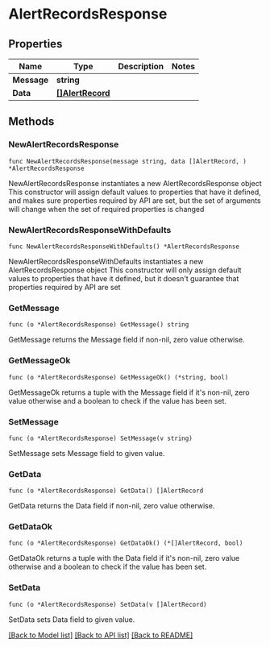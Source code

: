 # AlertRecordsResponse

## Properties

Name | Type | Description | Notes
------------ | ------------- | ------------- | -------------
**Message** | **string** |  | 
**Data** | [**[]AlertRecord**](AlertRecord.md) |  | 

## Methods

### NewAlertRecordsResponse

`func NewAlertRecordsResponse(message string, data []AlertRecord, ) *AlertRecordsResponse`

NewAlertRecordsResponse instantiates a new AlertRecordsResponse object
This constructor will assign default values to properties that have it defined,
and makes sure properties required by API are set, but the set of arguments
will change when the set of required properties is changed

### NewAlertRecordsResponseWithDefaults

`func NewAlertRecordsResponseWithDefaults() *AlertRecordsResponse`

NewAlertRecordsResponseWithDefaults instantiates a new AlertRecordsResponse object
This constructor will only assign default values to properties that have it defined,
but it doesn't guarantee that properties required by API are set

### GetMessage

`func (o *AlertRecordsResponse) GetMessage() string`

GetMessage returns the Message field if non-nil, zero value otherwise.

### GetMessageOk

`func (o *AlertRecordsResponse) GetMessageOk() (*string, bool)`

GetMessageOk returns a tuple with the Message field if it's non-nil, zero value otherwise
and a boolean to check if the value has been set.

### SetMessage

`func (o *AlertRecordsResponse) SetMessage(v string)`

SetMessage sets Message field to given value.


### GetData

`func (o *AlertRecordsResponse) GetData() []AlertRecord`

GetData returns the Data field if non-nil, zero value otherwise.

### GetDataOk

`func (o *AlertRecordsResponse) GetDataOk() (*[]AlertRecord, bool)`

GetDataOk returns a tuple with the Data field if it's non-nil, zero value otherwise
and a boolean to check if the value has been set.

### SetData

`func (o *AlertRecordsResponse) SetData(v []AlertRecord)`

SetData sets Data field to given value.



[[Back to Model list]](../README.md#documentation-for-models) [[Back to API list]](../README.md#documentation-for-api-endpoints) [[Back to README]](../README.md)


